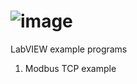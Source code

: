 # ![image](https://github.com/user-attachments/assets/5b8326d0-388a-432b-a18a-9a0bf6dc8ef5)

LabVIEW example programs

1. Modbus TCP example 

